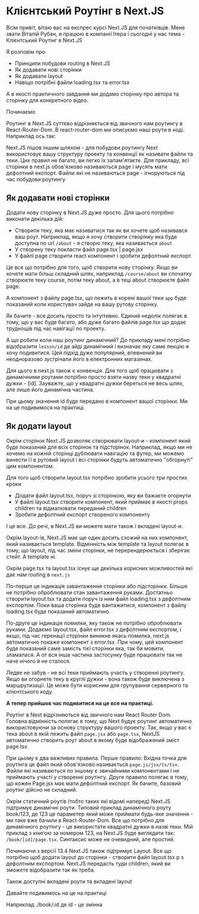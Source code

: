 # Клієнтський Роутінг в Next.JS

Всім привіт, вітаю вас на експрес курсі Next.JS для початківців. Мене звати Віталій Рубан, я працюю в компанії Ітера і сьогодні у нас тема - Клієнтський Роутінг в Next.JS

Я розповім про

- Принципи побудови routing в Next.JS
- Як додавати нові сторінки
- Як додавати layout
- Навіщо потрібні файли loading.tsx та error.tsx

А в якості практичного завдання ми додамо сторінку про автора та сторінку для конкретного відео.

Починаємо

Роутинг в Next.JS суттєво відрізняється від звичного нам роутингу в React-Router-Dom. В react-router-dom ми описуємо наші роути в коді. Наприклад ось так:

Next.JS пішов іншим шляхом - для побудови роутингу Next використовує вашу структуру проекту та конвенції як називати файли та теки. Цих правил не багато, ви легко їх запам'ятаєте. Для прикладу, всі сторінки в next.js обов'язково називаються page і мусять мати дефолтний експорт. Файли які не називаються page - ігноруються під час побудови роутингу

## Як додавати нові сторінки

Додати нову сторінку в Next.JS дуже просто. Для цього потрібно виконати декілька дій:

- Створити теку, яка має називатися так як ви хочете щоб називався ваш роут. Наприклад, якщо я хочу створити створінку яка буде доступна по url `/about` - я створю теку, яка називається `about`
- У створену теку покласти файл page.tsx | page.jsx
- У файлі page створити react компонент і зробити дефолтний експорт.

Це все що потрібно для того, щоб створити нову сторінку. Якщо ви хочете мати більш складний шлях, наприклад `/course/about` ви спочатку створюєте теку course, потім теку about, а в теці about створюєте файл page.

А компонент з файлу page.tsx, що лежить в корені вашої теки `app` буде показаний коли користувач зайде на вашу рутову сторінку.

Як бачите - все досить просто та інтуітивно. Єдиний недолік полягає в тому, що у вас буде багато, або дуже багато файлів page.tsx що додає труднощів під час навігації по проекту. 

А що робити коли наш роутинг динамічний? До прикладу мені потрібно відобразити `lesson/id` де айді динамічний і визначає яку саме лекцію я хочу подивитися. Цей підхід дуже популярний, впевнений ви неодноразово зустрічали його  в електронних магазинах.

Для цього в next.js також є конвенція. Для того щоб працювати з динамічними роутами потрібно просто взяти назву теки у квадратні дужки - [id]. Зауважте, що у квадратні дужки береться не весь шлях, але лише його динамічна частина.

При цьому значення id буде передано в компонент вашої сторінки. Ми на це подивимося на практиці.

## Як додати layout

Окрім сторінок Next.JS дозволяє створювати layout-и - компонент який буде показаний для всіх сторінок та підсторінок. Наприклад, якщо ми не хочемо на кожній сторінці дублювати навігацію та футер, ми можемо винести її в рутовий layout і всі сторінки будуть автоматично "обгорнуті" цим компонентом.

Для того щоб створити layout.tsx потрібно зробити усього три простих кроки

- Додати файл layout.tsx, поруч зі сторінкою, яку ви бажаєте огорнути
- У файлі layout.tsx cтворити компонент, який приймає в якості props children та відмалювати переданий children
- Зробити дефолтний експорт створеного компоненту

І це все. До речі, в Next.JS ви можете мати також і вкладені layout-и.

Окрім layout-ів, Next.JS має ще один досить схожий на них компонент, який називається template. Відмінність між template та layout полягає в тому, що layout, під час зміни сторінки, не перерендерюється і зберігає стейт. А template ні.

Окрім page.tsx та layout.tsx існує ще декілька корисних можливостей які дає нам routing в `next.js`

По-перше це індикація завантаження сторінки або підсторінки. Більше не потрібно оброблювати стан завантаження руками. Достатньо створити layout.tsx та додати поруч із ним файл loading.tsx з дефолтним експортом. Поки ваша сторінка буде вантажитися, компонент з файлу loading.tsx буде показаний автоматично.

По-друге це індикація помилки, яку також не потрібно оброблювати руками. Додаємо layout.tsx, файл error.tsx з дефолтним експортом, і якщо, під час геренації сторінки виникне якась помилка, next.js автоматично покаже компонент з error.tsx. При чому, цей компонент буде показаний саме замість тієї сторінки яка, так би мовити, зламалася. А от вся інша частина застосунку буде працювати так не наче нічого й не сталося.

Ледве не забув - не всі теки приймають участь у створенні роутингу. Якщо ви огорнете теку в круглі дужки - вона також буде виключена з маршрутизації. Це може бути корисним для групування серверного та клієнтського коду.

**А тепер прийшов час подивитися на це все на практиці.**


Роутінг в Next відрізняються від звичного нам React Router Dom. Головна відмінність полягає в тому, що Next будує роутинг автоматично використовуючи за основу структуру вашого проекту. Так, якщо у вас є тека about в якій лежить файл `page.jsx` або `page.tsx`, NextJS автоматично створить роут about в якому буде відображений зміст page.tsx

При цьому є два важливих правила. Перше правило: Вхідна точка для роутінга це файл який обов'язково називається `page.js/jsx/ts/tsx`. Файли які називаються по іншому є звичайними компонентами і не приймають участі у створенні роутінгу.
Друге правило полягає в тому, що кожен Page.jsx має мати дефолтний експорт. Як бачите, базовий роутінг дійсно не складний.

Окрім статичний роутів (тобто таких які відомі наперед) Next.JS підтримує динамічні роути. Типовий приклад динамічного роуту book/123, де 123 це параметер який може приймати будь-яке значення - ми таке вже бачили в React-Router-Dom. Все що потрібно для динамічного роутінгу - це використати квадратні дужки в назві теки. Мій приклад з книгою за номером 123, на Next.JS буде виглядати так:
`/book/[id]/page.tsx`. Синтаксис може не очевидний, але простий.

Починаючи з версії 13.4 Next.JS також підтримує Layout. Все що потрібно щоб додати layout до сторінки - створити файл layout.tsx p з дефолтним експортом. Next.JS передасть туди children, який ви зможете відобразити так як треба.

Також доступні вкладені роути та вкладені layout

Давайте подивимось на це на практиці

Наприклад ./book/:id де id - це змінна
